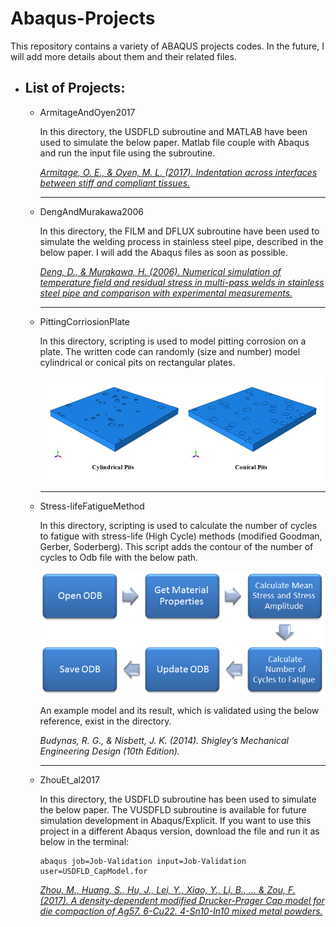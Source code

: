 # Abaqus-Projects

This repository contains a variety of ABAQUS projects codes. In the future, I will add more details about them and their related files.



## 
- ## List of Projects:
	- ArmitageAndOyen2017

      In this directory, the USDFLD subroutine and MATLAB have been used to simulate the below paper. Matlab file couple with Abaqus and run the input file using the subroutine.
      
      <a href="https://doi.org/10.1016/j.actbio.2016.12.036"> <i> Armitage, O. E., & Oyen, M. L. (2017). Indentation across interfaces between stiff and compliant tissues.</i> </a>

       <hr>
       
	- DengAndMurakawa2006

      In this directory, the FILM and DFLUX subroutine have been used to simulate the welding process in stainless steel pipe, described in the below paper. I will add the Abaqus files as soon as possible.
      
      <a href="https://doi.org/10.1016/j.commatsci.2005.07.007"> <i> Deng, D., & Murakawa, H. (2006). Numerical simulation of temperature field and residual stress in multi-pass welds in stainless steel pipe and comparison with experimental measurements.</i> </a>

       <hr>       
       
	- PittingCorriosionPlate

      In this directory, scripting is used to model pitting corrosion on a plate. The written code can randomly (size and number) model cylindrical or conical pits on rectangular plates.

      <p align="center"> 
      <img src="./PittingCorriosionPlate/Example.PNG">
      </p>
      
       <hr>
       
	- Stress-lifeFatigueMethod

      In this directory, scripting is used to calculate the number of cycles to fatigue with stress-life (High Cycle) methods (modified Goodman, Gerber, Soderberg). This script adds the contour of the number of cycles to Odb file with the below path.

      <p align="center"> 
      <img src="./Stress-lifeFatigueMethod/scriptDiagram.PNG">
      </p>

      
      An example model and its result, which is validated using the below reference, exist in the directory.
      
      <i> Budynas, R. G., & Nisbett, J. K. (2014). Shigley’s Mechanical Engineering Design (10th Edition).</i>
      
       <hr>

	- ZhouEt_al2017

      In this directory, the USDFLD subroutine has been used to simulate the below paper. The VUSDFLD subroutine is available for future simulation development in Abaqus/Explicit. If you want to use this project in a different Abaqus version, download the file and run it as below in the terminal:   

          abaqus job=Job-Validation input=Job-Validation user=USDFLD_CapModel.for
 	  
      <a href="https://doi.org/10.1016/j.powtec.2016.09.061"> <i> Zhou, M., Huang, S., Hu, J., Lei, Y., Xiao, Y., Li, B., ... & Zou, F. (2017). A density-dependent modified Drucker-Prager Cap model for die compaction of Ag57. 6-Cu22. 4-Sn10-In10 mixed metal powders.</i> </a>
